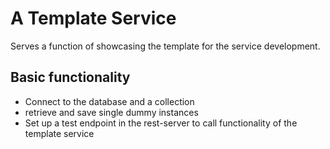 # A Template Service

Serves a function of showcasing the template for the service development.

## Basic functionality

* Connect to the database and a collection
* retrieve and save single dummy instances
* Set up a test endpoint in the rest-server  to call functionality of the template service
